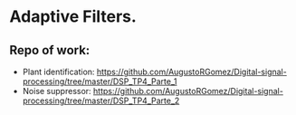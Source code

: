 # Adaptive Filters.
## Repo of work:
* Plant identification: https://github.com/AugustoRGomez/Digital-signal-processing/tree/master/DSP_TP4_Parte_1
* Noise suppressor: https://github.com/AugustoRGomez/Digital-signal-processing/tree/master/DSP_TP4_Parte_2
